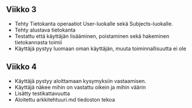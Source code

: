 ## Viikko 3

- Tehty Tietokanta operaatiot User-luokalle sekä Subjects-luokalle.
- Tehty alustava tietokanta
- Testattu että käyttäjän lisääminen, poistaminen sekä hakeminen tietokannasta toimii
- Käyttäjä pystyy luomaan oman käyttäjän, muuta toiminnallisuutta ei ole

## Viikko 4

- Käyttäjä pystyy aloittamaan kysymyksiin vastaamisen.
- Käyttäjä näkee mihin on vastattu oikein ja mihin väärin
- Lisätty testikattavuutta
- Aloitettu arkkitehtuuri.md tiedoston tekoa
